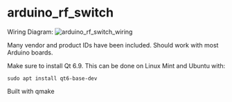 # arduino_rf_switch

Wiring Diagram:
![arduino_rf_switch_wiring](https://github.com/user-attachments/assets/f947383b-d364-4c4b-a21b-ecad99677968)

Many vendor and product IDs have been included. Should work with most Arduino boards.

Make sure to install Qt 6.9. This can be done on Linux Mint and Ubuntu with:

```
sudo apt install qt6-base-dev
```

Built with qmake
